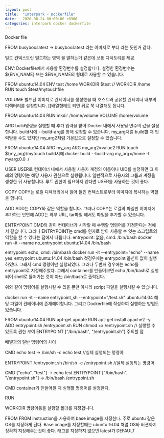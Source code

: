 ```yaml
---
layout: post
title:  "Interpark - Dockerfile"
date:   2020-08-24 00:00:00 +0900
categories: interpark docker dockerfile
---
```


Docker file

FROM busybox:latest
-> busybox:latest 라는 이미지로 부터 라는 뜻인거 같다.

빌드 컨텍스트란 빌드하는 영역 을 말하는거 같은데 보통 디렉토리를 제공.

ENV: Dockerfile에서 사용할 환경변수를 설정합니다. 설정한 환경변수는 ${ENV_NAME} 또는 $ENV_NAME의 형태로 사용할 수 있습니다. 

FROM ubuntu:14.04 ENV test /home WORKDIR $test // WORKDIR /home RUN touch $test/mytouchfile

VOLUME
빌드된 이미지로 컨테이너를 생성했을 때 호스트와 공유할 컨테이너 내부의 디렉터리를 설정합니다. 
[]배열형태도 되면 뒤로 쭉 나열해도 됩니다. 

FROM ubuntu:14.04 RUN mkdir /home/volume VOLUME /home/volume

ARG
build명령을 실행할 때 추가 입력을 받아 Docker 내에서 사용될 변수의 값을 설정합니다. build시에 --build-arg를 통해 설정할 수 있습니다. my_arg처럼 build할 때 입력받을 수도 있지만 my_arg2처럼 기본값으로 설정할 수 있습니다. 

FROM ubuntu:14.04 ARG my_arg ARG my_arg2=value2 RUN touch ${my_arg}/mytouch build시에 docker build --build-arg my_arg=/home -t myarg:0.0 ./

USER
USER로 컨테이너 내에서 사용될 사용자 계정의 이름이나 UID를 설정하면 그 아래의 명령어는 해당 사용자 권한으로 실행됩니다. 일반적으로 사용자의 그룹과 계정을 생성한 뒤 사용합니다. 루트 권한이 필요하지 않다면 USER를 사용하는 것이 좋다. 

COPY
COPY는 로컬 디렉터리에서 읽어 들인 컨텍스트로부터 이미지에 복사하는 역할을 합니다. 

ADD
ADD는 COPY와 같은 역할을 합니다. 그러나 COPY는 로컬의 파일만 이미지에 추가하는 반면에 ADD는 외부 URL, tar파일 에서도 파일을 추가할 수 있습니다. 

ENTRYPOINT
CMD와 같이 컨테이너가 시작할 때 수행할 명령어를 지정한다는 점에서 같습니다. 그러나 ENTRYPOINT는 cmd를 인자로 받아 사용할 수 잇는 스크립트의 역할을 할 수 있다는 점에서 다릅니다. 
entrypoint: 없음, cmd: /bin/bash
docker run -it --name no_entrypoint ubuntu:14.04 /bin/bash 

entrypoint: echo, cmd: /bin/bash
docker run -it --entrypoint="echo" --name yes_entrypoint ubuntu:14.04 /bin/bash
첫경우에는 entrypoint 옵션이 없이 실행하였다. 그래서 cmd 명령어만 실행되었다. 그러나 두번째 경우에는 echo를 entrypoint로 지정해주었다. 그래서 container를 만들어보면 echo /bin/bash로 실행되어 shell로 들어가는 것이 아닌 /bin/bash로 출력된다. 


위와 같이 명령어를 실행시킬 수 있을 뿐만 아니라 script 파일을 실행시킬 수 있습니다. 

docker run -it --name entrypoint_sh --entrypoint="/test.sh" ubuntu:14.04
해당 파일이 컨테이너에 존재해야합니다. 그리고 Dockerfile에 작성하여 실행하는 방법도 있습니다. 

FROM ubuntu:14.04 
RUN apt-get update 
RUN apt-get install apache2 -y 
ADD entrypoint.sh /entrypoint.sh
RUN chmod +x /entrypoint.sh // 실행할 수 있도록 권한 부여
ENTRYPOINT ["/bin/bash", "/entrypoint.sh"]
주의할 점 

배열과의 일반 명령어의 차이 

CMD echo test
-> /bin/sh -c echo test //실제 실행되는 명령어 

ENTRYPOINT /entrypoint.sh
/bin/sh -c /entrypoint.sh //실제 실행되는 명령어 

CMD ["echo", "test"]
-> echo test
ENTRYPOINT ["/bin/bash", "/entrypoint.sh"]
-> /bin/bash /entrypoint.sh

CMD
container가 만들어질 때 실행할 명령어를 설정한다.

RUN

WORKDIR
명령어등을  실행할 폴더를 지정합니다.  

FROM
FROM instruction을 사용하여 base image를 지정한다. 주로 ubuntu 같은 OS를 지정하게 된다. Base image를 지정할때는 ubuntu:16.04 처럼 OS와 버젼까지 정확히 지정해주는것이 좋다.
태그를 지정하지 않으면 latest가 DEFAULT